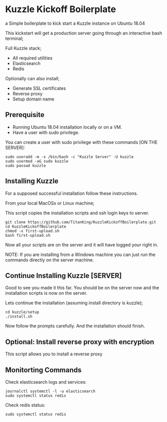 # Kuzzle Kickoff Boilerplate

a Simple boilerplate to kick start a Kuzzle instance on Ubuntu 18.04

This kickstart will get a production server going through an interactive bash terminal;

Full Kuzzle stack;
  - All required utilities
  - Elasticsearch
  - Redis

Optionally can also install;
  - Generate SSL certificates
  - Reverse proxy
  - Setup domain name

## Prerequisite

- Running Ubuntu 18.04 installation locally or on a VM.
- Have a user with sudo privilege.

You can create a user with sudo privilege with these commands [ON THE SERVER]:

    sudo useradd -m -s /bin/bash -c "Kuzzle Server" -U kuzzle
    sudo usermod -aG sudo kuzzle
    sudo passwd kuzzle

## Installing Kuzzle

For a supposed successful installation follow these instructions.

From your local MacOSx or Linux machine;

This script copies the installation scripts and ssh login keys to server.

    git clone https://github.com/TitanKing/KuzzleKickoffBoilerplate.git
    cd KuzzleKickoffBoilerplate
    chmod -x first-upload.sh
    bash first-upload.sh

Now all your scripts are on the server and it will have logged your right in.

NOTE: If you are installing from a Windows machine you can just run the commands
directly on the server machine.

## Continue Installing Kuzzle [SERVER]

Good to see you made it this far. You should be on the server now and the installation
scripts is now on the server.

Lets continue the installation (assuming install directory is kuzzle);

    cd kuzzle/setup
    ./install.sh

Now follow the prompts carefully. And the installation should finish.

## Optional: Install reverse proxy with encryption

This script allows you to install a reverse proxy

## Monitorting Commands

Check elasticsearch logs and services:

    journalctl systemctl -l -u elasticsearch
    sudo systemctl status redis

Check redis status:

    sudo systemctl status redis
